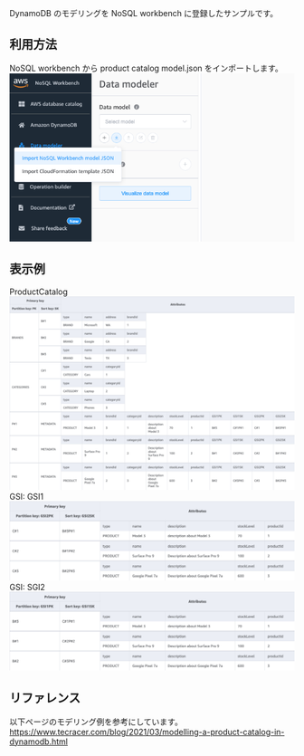 DynamoDB のモデリングを NoSQL workbench に登録したサンプルです。

## 利用方法

NoSQL workbench から product catalog model.json をインポートします。
![Alt text](image.png)

## 表示例

ProductCatalog
![](ProductCatalog.png)
GSI: GSI1
![](GSI_ProductCatalog_GSI2.png)
GSI: SGI2
![](GSI_ProductCatalog_GSI1.png)

## リファレンス

以下ページのモデリング例を参考にしています。
https://www.tecracer.com/blog/2021/03/modelling-a-product-catalog-in-dynamodb.html

